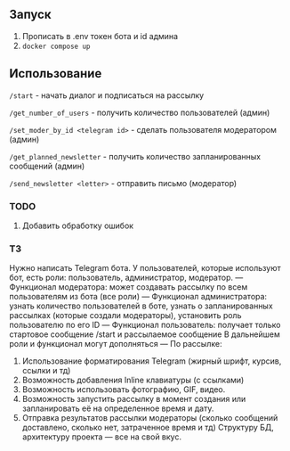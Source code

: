 ## Запуск
1. Прописать в .env токен бота и id админа
2. `docker compose up`

## Использование
`/start` - начать диалог и подписаться на рассылку

`/get_number_of_users` - получить количество пользователей (админ)

`/set_moder_by_id <telegram id>` - сделать пользователя модератором (админ)

`/get_planned_newsletter` - получить количество запланированных сообщений (админ)

`/send_newsletter <letter>` - отправить письмо (модератор)


### TODO
1. Добавить обработку ошибок


### ТЗ
Нужно написать Telegram бота. 
У пользователей, которые используют бот, есть роли: пользователь, администратор, модератор.
— Функционал модератора: может создавать рассылку по всем пользователям из бота (все роли)
— Функционал администратора: узнать количество пользователей в боте, узнать о запланированных рассылках (которые создали модераторы), установить роль пользователю по его ID
— Функционал пользователь: получает только стартовое сообщение /start и рассылаемое сообщение
В дальнейшем роли и функционал могут дополняться
— По рассылке:
1. Использование форматирования Telegram (жирный шрифт, курсив, ссылки и тд)
2. Возможность добавления Inline клавиатуры (с ссылками)
3. Возможность использовать фотографию, GIF, видео.
4. Возможность запустить рассылку в момент создания или запланировать её на определенное время и дату.
5. Отправка результатов рассылки модераторы (сколько сообщений доставлено, сколько нет, затраченное время и тд)
Структуру БД, архитектуру проекта — все на свой вкус.
